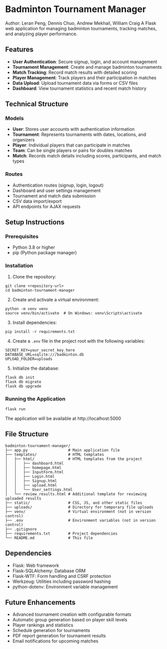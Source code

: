 # Badminton Tournament Manager
Author: Leran Peng, Dennis Chuo, Andrew Mekhail, William Craig
A Flask web application for managing badminton tournaments, tracking matches, and analyzing player performance.

## Features

- **User Authentication**: Secure signup, login, and account management
- **Tournament Management**: Create and manage badminton tournaments
- **Match Tracking**: Record match results with detailed scoring
- **Player Management**: Track players and their participation in matches
- **Data Upload**: Upload tournament data via forms or CSV files
- **Dashboard**: View tournament statistics and recent match history

## Technical Structure

### Models

- **User**: Stores user accounts with authentication information
- **Tournament**: Represents tournaments with dates, locations, and organizers
- **Player**: Individual players that can participate in matches
- **Team**: Can be single players or pairs for doubles matches
- **Match**: Records match details including scores, participants, and match types

### Routes

- Authentication routes (signup, login, logout)
- Dashboard and user settings management
- Tournament and match data submission
- CSV data import/export
- API endpoints for AJAX requests

## Setup Instructions

### Prerequisites

- Python 3.8 or higher
- pip (Python package manager)

### Installation

1. Clone the repository:
```
git clone <repository-url>
cd badminton-tournament-manager
```

2. Create and activate a virtual environment:
```
python -m venv venv
source venv/bin/activate  # On Windows: venv\Scripts\activate
```

3. Install dependencies:
```
pip install -r requirements.txt
```

4. Create a `.env` file in the project root with the following variables:
```
SECRET_KEY=your_secret_key_here
DATABASE_URL=sqlite:///badminton.db
UPLOAD_FOLDER=uploads
```

5. Initialize the database:
```
flask db init
flask db migrate
flask db upgrade
```

### Running the Application

```
flask run
```

The application will be available at http://localhost:5000

## File Structure

```
badminton-tournament-manager/
├── app.py                  # Main application file
├── templates/              # HTML templates
│   ├── html/               # HTML templates from the project
│   │   ├── dashboard.html
│   │   ├── homepage.html
│   │   ├── InputForm.html
│   │   ├── Login.html
│   │   ├── Signup.html
│   │   ├── upload.html
│   │   └── User_settings.html
│   └── review_results.html # Additional template for reviewing uploaded results
├── static/                 # CSS, JS, and other static files
├── uploads/                # Directory for temporary file uploads
├── venv/                   # Virtual environment (not in version control)
├── .env                    # Environment variables (not in version control)
├── .gitignore
├── requirements.txt        # Project dependencies
└── README.md               # This file
```

## Dependencies

- Flask: Web framework
- Flask-SQLAlchemy: Database ORM
- Flask-WTF: Form handling and CSRF protection
- Werkzeug: Utilities including password hashing
- python-dotenv: Environment variable management

## Future Enhancements

- Advanced tournament creation with configurable formats
- Automatic group generation based on player skill levels
- Player rankings and statistics
- Schedule generation for tournaments
- PDF report generation for tournament results
- Email notifications for upcoming matches